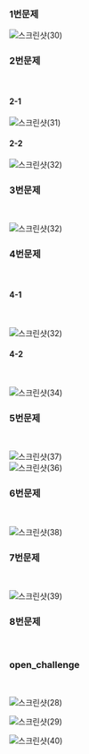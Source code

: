 <h3>1번문제</h3>

![스크린샷(30)](https://github.com/PM950704/Web-Programming/assets/127920204/161680cd-4ab6-4387-8031-fd8c29663b5a)<br>


<h3>2번문제</h3><br>
<h4>2-1</h4>

![스크린샷(31)](https://github.com/PM950704/Web-Programming/assets/127920204/0f6a6285-43a3-4fcf-83b1-7e34003f58aa)


<h4>2-2</h4>

![스크린샷(32)](https://github.com/PM950704/Web-Programming/assets/127920204/5341ccba-8c37-4f8d-bb2a-4b60f7db5423)

<h3>3번문제</h3><br>

![스크린샷(32)](https://github.com/PM950704/Web-Programming/assets/127920204/dc706c09-9da2-4391-a59e-5636340a82a3)

<h3>4번문제</h3><br>

<h4>4-1</h4><br>

![스크린샷(32)](https://github.com/PM950704/Web-Programming/assets/127920204/b42d6d78-3c4d-4956-9b2d-71761b4fe01d)

<h4>4-2</h4><br>

![스크린샷(34)](https://github.com/PM950704/Web-Programming/assets/127920204/969994b8-7036-4f22-bbb3-25ddd285b084)

<h3>5번문제</h3><br>

![스크린샷(37)](https://github.com/PM950704/Web-Programming/assets/127920204/9f7d749f-b6eb-48ac-8091-71d84ee4a928)<br>
![스크린샷(36)](https://github.com/PM950704/Web-Programming/assets/127920204/89173c1e-29b4-4462-9d80-0fa65dd8836e)


<h3>6번문제</h3><br>

![스크린샷(38)](https://github.com/PM950704/Web-Programming/assets/127920204/aa2d8bf5-bf1e-4b78-8924-974b79d3db86)


<h3>7번문제</h3><br>

![스크린샷(39)](https://github.com/PM950704/Web-Programming/assets/127920204/0fd21c97-e5be-4d34-93e3-d348ddeda2bc)


<h3>8번문제</h3><br>



<h3>open_challenge</h3><br>

![스크린샷(28)](https://github.com/PM950704/Web-Programming/assets/127920204/5bc73f1b-4d2b-4f1b-adad-04d842c99c2d)

![스크린샷(29)](https://github.com/PM950704/Web-Programming/assets/127920204/22926032-f838-4acd-b443-cf5fc23246c6)

![스크린샷(40)](https://github.com/PM950704/Web-Programming/assets/127920204/9f9c9f3b-95b0-4615-9461-792fe53446e9)
